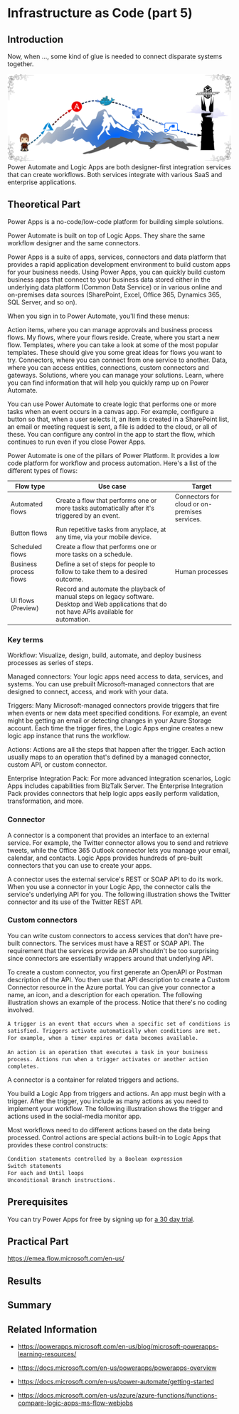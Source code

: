 # Infrastructure as Code (part 5)
## Introduction

Now, when ..., some kind of glue is needed to connect disparate systems together. 

![](/images/iac/cloud_journey_04.png)
Power Automate and Logic Apps are both designer-first integration services that can create workflows. Both services integrate with various SaaS and enterprise applications.


## Theoretical Part

Power Apps is a no-code/low-code platform for building simple solutions.

Power Automate is built on top of Logic Apps. They share the same workflow designer and the same connectors.

Power Apps is a suite of apps, services, connectors and data platform that provides a rapid application development environment to build custom apps for your business needs. Using Power Apps, you can quickly build custom business apps that connect to your business data stored either in the underlying data platform (Common Data Service) or in various online and on-premises data sources (SharePoint, Excel, Office 365, Dynamics 365, SQL Server, and so on).

When you sign in to Power Automate, you'll find these menus:

Action items, where you can manage approvals and business process flows.
My flows, where your flows reside.
Create, where you start a new flow.
Templates, where you can take a look at some of the most popular templates. These should give you some great ideas for flows you want to try.
Connectors, where you can connect from one service to another.
Data, where you can access entities, connections, custom connectors and gateways.
Solutions, where you can manage your solutions.
Learn, where you can find information that will help you quickly ramp up on Power Automate.

You can use Power Automate to create logic that performs one or more tasks when an event occurs in a canvas app. For example, configure a button so that, when a user selects it, an item is created in a SharePoint list, an email or meeting request is sent, a file is added to the cloud, or all of these. You can configure any control in the app to start the flow, which continues to run even if you close Power Apps.

Power Automate is one of the pillars of Power Platform. It provides a low code platform for workflow and process automation. Here's a list of the different types of flows:

| Flow type | Use case | Target |
|---|---|---|
|Automated flows | Create a flow that performs one or more tasks automatically after it's triggered by an event. |Connectors for cloud or on-premises services.|
|Button flows | Run repetitive tasks from anyplace, at any time, via your mobile device. |
|Scheduled flows | Create a flow that performs one or more tasks on a schedule. | 
| Business process flows | Define a set of steps for people to follow to take them to a desired outcome. | Human processes |
| UI flows (Preview) | Record and automate the playback of manual steps on legacy software. Desktop and Web applications that do not have APIs available for automation. |

### Key terms

Workflow: Visualize, design, build, automate, and deploy business processes as series of steps.

Managed connectors: Your logic apps need access to data, services, and systems. You can use prebuilt Microsoft-managed connectors that are designed to connect, access, and work with your data. 

Triggers: Many Microsoft-managed connectors provide triggers that fire when events or new data meet specified conditions. For example, an event might be getting an email or detecting changes in your Azure Storage account. Each time the trigger fires, the Logic Apps engine creates a new logic app instance that runs the workflow.

Actions: Actions are all the steps that happen after the trigger. Each action usually maps to an operation that's defined by a managed connector, custom API, or custom connector.

Enterprise Integration Pack: For more advanced integration scenarios, Logic Apps includes capabilities from BizTalk Server. The Enterprise Integration Pack provides connectors that help logic apps easily perform validation, transformation, and more.

### Connector
A connector is a component that provides an interface to an external service. For example, the Twitter connector allows you to send and retrieve tweets, while the Office 365 Outlook connector lets you manage your email, calendar, and contacts. Logic Apps provides hundreds of pre-built connectors that you can use to create your apps.

A connector uses the external service's REST or SOAP API to do its work. When you use a connector in your Logic App, the connector calls the service's underlying API for you. The following illustration shows the Twitter connector and its use of the Twitter REST API.

### Custom connectors

You can write custom connectors to access services that don't have pre-built connectors. The services must have a REST or SOAP API. The requirement that the services provide an API shouldn't be too surprising since connectors are essentially wrappers around that underlying API.

To create a custom connector, you first generate an OpenAPI or Postman description of the API. You then use that API description to create a Custom Connector resource in the Azure portal. You can give your connector a name, an icon, and a description for each operation. The following illustration shows an example of the process. Notice that there's no coding involved.



    A trigger is an event that occurs when a specific set of conditions is satisfied. Triggers activate automatically when conditions are met. For example, when a timer expires or data becomes available.

    An action is an operation that executes a task in your business process. Actions run when a trigger activates or another action completes.

A connector is a container for related triggers and actions.

You build a Logic App from triggers and actions. An app must begin with a trigger. After the trigger, you include as many actions as you need to implement your workflow. The following illustration shows the trigger and actions used in the social-media monitor app.


Most workflows need to do different actions based on the data being processed. 
Control actions are special actions built-in to Logic Apps that provides these control constructs:

    Condition statements controlled by a Boolean expression
    Switch statements
    For each and Until loops
    Unconditional Branch instructions.


## Prerequisites
You can try Power Apps for free by signing up for [a 30 day trial](https://docs.microsoft.com/en-us/powerapps/maker/signup-for-powerapps).
## Practical Part
https://emea.flow.microsoft.com/en-us/
## Results
## Summary
## Related Information

* https://powerapps.microsoft.com/en-us/blog/microsoft-powerapps-learning-resources/

* https://docs.microsoft.com/en-us/powerapps/powerapps-overview

* https://docs.microsoft.com/en-us/power-automate/getting-started

* https://docs.microsoft.com/en-us/azure/azure-functions/functions-compare-logic-apps-ms-flow-webjobs
